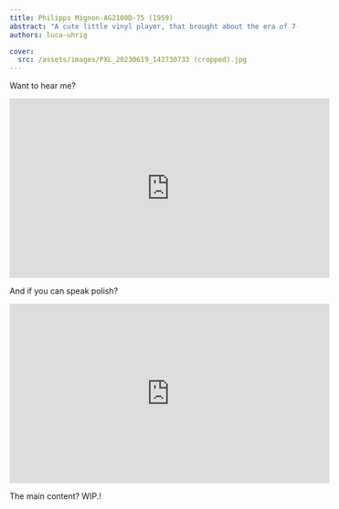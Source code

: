 ```yaml
---
title: Philipps Mignon-AG2100D-75 (1959)
abstract: "A cute little vinyl player, that brought about the era of 7-inch 45's vinyls, which hides a lot more than just looking cute." 
authors: luca-uhrig

cover:
  src: /assets/images/PXL_20230619_142730733 (cropped).jpg
---
```


Want to hear me? 
<iframe width="560" height="315" src="https://www.youtube.com/embed/_94p5UFiuNw?si=JnQ3Tm9CIoSnU_Vo&amp;start=41" title="YouTube video player" frameborder="0" allow="accelerometer; autoplay; clipboard-write; encrypted-media; gyroscope; picture-in-picture; web-share" allowfullscreen></iframe>

And if you can speak polish? 
<iframe width="560" height="315" src="https://www.youtube.com/embed/waUmmlWnxWs?si=MX-KURBTyzoD0t8v" title="YouTube video player" frameborder="0" allow="accelerometer; autoplay; clipboard-write; encrypted-media; gyroscope; picture-in-picture; web-share" allowfullscreen></iframe>

The main content? WIP.!
